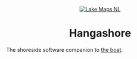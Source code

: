 <p align="center">
    <a href="https://github.com/LakeMaps">
        <img src="https://avatars.githubusercontent.com/u/20632669?s=200" alt="Lake Maps NL" />
    </a>
</p>
<h1 align="center">Hangashore</h1>

The shoreside software companion to [the boat](https://github.com/LakeMaps/boat).
